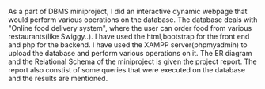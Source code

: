 As a part of DBMS  miniproject, I did an interactive dynamic webpage that would perform various operations on the database.
The database deals with "Online food delivery system", where the user can order food from various restaurants(like Swiggy..).
I have used the html,bootstrap for the front end and php for the backend. I have used the XAMPP server(phpmyadmin) to upload the database and perform various operations on it. The ER diagram and the Relational Schema of the miniproject is given the project report. The report also constist of some queries that were executed on the database and the results are mentioned.  
